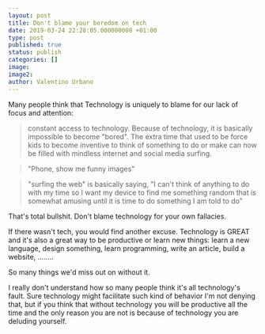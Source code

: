 ```yaml
---
layout: post
title: Don't blame your boredom on tech
date: 2019-03-24 22:28:05.000000000 +01:00
type: post
published: true
status: publish
categories: []
image:
image2:
author: Valentino Urbano
---
```


Many people think that Technology is uniquely to blame for our lack of focus and attention:

> constant access to technology. Because of technology, it is basically impossible to become "bored". The extra time that used to be force kids to become inventive to think of something to do or make can now be filled with mindless internet and social media surfing.

> "Phone, show me funny images"

> "surfing the web" is basically saying, "I can't think of anything to do with my time so I want my device to find me something random that is somewhat amusing until it is time to do something I am told to do"

That's total bullshit. Don't blame technology for your own fallacies.

If there wasn't tech, you would find another excuse. Technology is GREAT and it's also a great way to be productive or learn new things: learn a new language, design something, learn programming, write an article, build a website, ........

So many things we'd miss out on without it.

I really don't understand how so many people think it's all technology's fault. Sure technology might facilitate such kind of behavior I'm not denying that, but if you think that without technology you will be productive all the time and the only reason you are not is because of technology you are deluding yourself.
